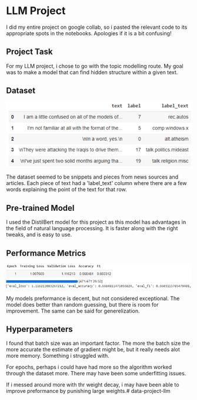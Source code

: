 # LLM Project

I did my entire project on google collab, so i pasted the relevant code to its appropriate spots in the notebooks. Apologies if it is a bit confusing!

## Project Task

For my LLM project, i chose to go with the topic modelling route. My goal was to make a model that can find hidden structure within a given text.

## Dataset

![Alt text](images/data.png)

The dataset seemed to be snippets and pieces from news sources and articles. Each piece of text had a 'label_text' column where there are a few words explaining the point of the text for that row.

## Pre-trained Model

I used the DistilBert model for this project as this model has advantages in the field of natural language processing. It is faster along with the right tweaks, and is easy to use.

## Performance Metrics

![Alt text](images/eval.png)

My models preformance is decent, but not considered exceptional. The model does better than random guessing, but there is room for improvement. The same can be said for generelization.

## Hyperparameters

I found that batch size was an important factor. The more the batch size the more accurate the estimate of gradient might be, but it really needs alot more memory. Something i struggled with. 

For epochs, perhaps i could have had more so the algorithm worked through the dataset more. There may have been some underfitting issues.

If i messed around more with thr weight decay, i may have been able to improve preformance by punishing large weights.# data-project-llm
